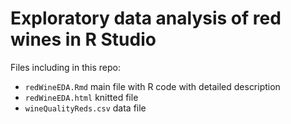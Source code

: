 # Exploratory data analysis of red wines in R Studio

Files including in this repo:

- `redWineEDA.Rmd` main file with R code with detailed description
- `redWineEDA.html` knitted file
- `wineQualityReds.csv` data file



